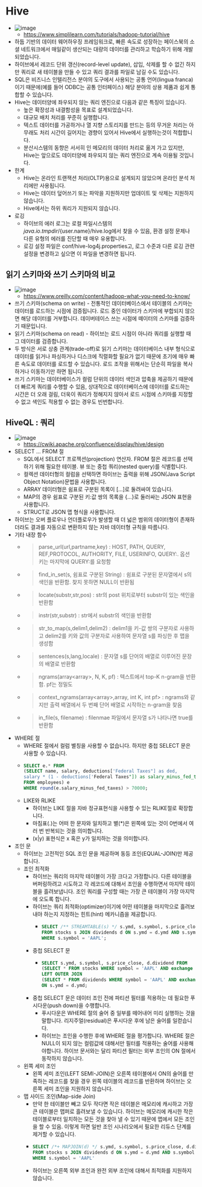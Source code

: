 # Hive 
- ![image](https://user-images.githubusercontent.com/47103479/217271146-56e7f837-5195-40f8-9083-ad5d9edb2449.png)
  - https://www.simplilearn.com/tutorials/hadoop-tutorial/hive
- 하둡 기반의 데이터 웨어하우징 프레임워크로, 빠른 속도로 성장하는 페이스북의 소셜 네트워크에서 매일같이 생산되는 대량의 데이터를 관리하고 학습하기 위해 개발되었습니다.
- 하이브에서 레코드 단위 갱신(record-level update), 삽입, 삭제를 할 수 없긴 하지만 쿼리로 새 테이블을 만들 수 있고 쿼리 결과를 파일로 남길 수도 있습니다.
- SQL은 비즈니스 인텔리전스 분야의 도구에서 사용되는 공통 언어(lingua franca)이기 때문에(예를 들어 ODBC는 공통 인터페이스) 해당 분야의 상용 제품과 쉽게 통합할 수 있습니다.
- Hive는 데이터양에 좌우되지 않는 쿼리 엔진으로 다음과 같은 특징이 있습니다.
  - 높은 확장성과 내결함성을 목표로 설계되었습니다.
  - 대규모 배치 처리를 꾸준히 실행합니다.
  - 텍스트 데이터를 가공하거나 열 지향 스토리지를 만드는 등의 무거운 처리는 아무래도 처리 시간이 길어지는 경향이 있어서 Hive에서 실행하는것이 적합합니다.
  - 분산시스템의 동향은 서서히 인 메모리의 데이터 처리로 옮겨 가고 있지만, Hive는 앞으로도 데이터양에 좌우되지 않는 쿼리 엔진으로 계속 이용될 것입니다.
- 한계
    - Hive는 온라인 트랜잭션 처리(OLTP)용으로 설계되지 않았으며 온라인 분석 처리에만 사용됩니다.
    - Hive는 데이터 덮어쓰기 또는 파악을 지원하지만 업데이트 및 삭제는 지원하지 않습니다.
    - Hive에서는 하위 쿼리가 지원되지 않습니다.
- 로깅
  - 하이브의 에러 로그는 로컬 파일시스템의 ${java.io.tmpdir}/${user.name}/hive.log에서 찾을 수 있음, 환경 설정 문제나 다른 유형의 에러를 진단할 때 매우 유용합니다. 
  - 로깅 설정 파일은 conf/hive-log4j.properties고, 로그 수준과 다른 로깅 관련 설정을 변경하고 싶으면 이 파일을 변경하면 됩니다. 

## 읽기 스키마와 쓰기 스키마의 비교 
- ![image](https://user-images.githubusercontent.com/47103479/216994378-e8b79276-d2b6-4313-9b3b-d44e88a93b24.png)
  - https://www.oreilly.com/content/hadoop-what-you-need-to-know/
- 쓰기 스키마(schema on write) - 전통적인 데이터베이스에서 테이블의 스키마는 데이터를 로드하는 시점에 검증됩니다. 로드 중인 데이터가 스키마에 부합되지 않으면 해당 데이터를 거부합니다. 데이버테이스 쓰는 시점에 떼이터의 스키마를 검증하기 때문입니다.
- 읽기 스키마(schema on read) - 하이브는 로드 시점이 아니라 쿼리를 실행할 때 그 데이터를 검증합니다.
- 두 방식은 서로 상충 관계(trade-off)로 읽기 스키마는 데이터베이스 내부 형식으로 데이터를 읽거나 파싱하거나 디스크에 직렬화할 필요가 없기 때문에 초기에 매우 빠른 속도로 데이터를 로드할 수 있습니다. 로드 조작을 위해서는 단순히 파일을 복사하거나 이동하기만 하면 됩니다.
- 쓰기 스키마는 데이터베이스가 컬럼 단위의 데이터 색인과 압축을 제공하기 때문에 더 빠르게 쿼리를 수행할 수 있음, 상대적으로 데이터베이스에 데이터를 로드하는 시간은 더 오래 걸림, 더욱이 쿼리가 정해지지 않아서 로드 시점에 스키마를 지정할 수 없고 색인도 적용할 수 없는 경우도 빈번합니다. 

## HiveQL : 쿼리
- ![image](https://user-images.githubusercontent.com/47103479/217271415-eb16aeed-5f74-4893-8539-7f0c95b9d23e.png)
  - https://cwiki.apache.org/confluence/display/hive/design
- SELECT ... FROM 절
  - SQL에서 SELECT 프로젝션(projection) 연산자. FROM 절은 레코드를 선택하기 위해 필요한 테이블. 뷰 또는 중첩 쿼리(nested query)를 식별합니다.
  - 컬렉션 데이터형의 컬럼을 선택하면 하이브는 출력을 위해 JSON(Java Script Object Notation)문법을 사용합니다.
  - ARRAY 데이터형은 쉼표로 구분된 목록이 [...]로 둘려싸여 있습니다.
  - MAP의 경우 쉼표로 구분된 키:값 쌍의 목록을 {...}로 둘러싸는 JSON 표현을 사용합니다.
  - STRUCT로 JSON 맵 형식을 사용합니다.
 - 하이브는 오버 플로우나 언더플로우가 발생할 때 더 넓은 범위의 데이터형이 존재하더라도 결과를 자동으로 변환하지 않는 자바 데이터형 규칙을 따름니다. 
- 기타 내장 함수
  - > parse_url(url,partname,key) : HOST, PATH, QUERY, REF,PROTOCOL, AUTHORITY, FILE, USERINFO, QUERY:<key>. 옵션 키는 마지막에 QUERY:<key>를 요청함 
  - > find_in_set(s, 쉼표로 구분된 String) : 쉼표로 구분된 문자열에서 s의 색인을 반환함. 찾지 못하면 NULL이 반환됨
  - > locate(substr,str,pos) : str의 post 위치로부터 substr이 있는 색인을 반환함 
  - > instr(str,substr) : str에서 substr의 색인을 반환함
  - > str_to_map(s,delim1,delim2) : delim1을 키-값 쌍의 구분자로 사용하고 delim2를 키와 값의 구분자로 사용하여 문자열 s를 파싱한 후 맵을 생성함 
  - > sentences(s,lang,locale) : 문자열 s를 단어의 배열로 이루어진 문장의 배열로 반환함 
  - > ngrams(array<array<string>>, N, K, pf) : 텍스트에서 top-K n-gram을 반환함. pf는 정밀도
  - > context_ngrams(array<array<string>>,array<string>, int K, int pf> : ngrams와 같지만 출력 배열에서 두 번째 단어 배열로 시작하는 n-gram을 찾음
  - > in_file(s, filename) : filenmae 파일에서 문자열 s가 나타나면 true를 반환함 
- WHERE 절
  - WHERE 절에서 컬럼 별칭을 사용할 수 없습니다. 하지만 중첩 SELECT 문은 사용할 수 있습니다.
  - ```sql
    SELECT e.* FROM 
    (SELECT name, salary, deductions['Federal Taxes"] as ded,
    salary * (1 - deductions['Federal Taxes"]) as salary_minus_fed_taxes
    FROM employees) e
    WHERE round(e.salary_minus_fed_taxes) > 70000;
    ```
  - LIKE와 RLIKE
    - 하이브는 LIKE 절을 자바 정규표현식을 사용할 수 있는 RLIKE절로 확장합니다. 
    - 마침표(.)는 어떠 한 문자와 일치하고 별(*)은 왼쪽에 있는 것이 0번에서 여러 번 반복되는 것을 의미합니다.
    - (x|y) 표현식은 x 혹은 y가 일치하는 것을 의미합니다.
- 조인 문
  - 하이브는 고전적인 SQL 조인 문을 제공하며 동등 조인(EQUAL-JOIN)만 제공합니다.
  - 조인 최적화
    - 하이브는 쿼리의 마지막 테이블이 가장 크다고 가정합니다. 다른 테이블을 버퍼링하려고 시도하고 각 레코드에 대해서 조인을 수행하면서 마지막 테이블을 흘려보냅니다. 조인 쿼리를 구성할 때는 가장 큰 테이블이 가장 마지막에 오도록 합니다.
    - 하이브는 쿼리 최적화(optimizer)이기에 어떤 테이블을 마지막으로 흘려보내야 하는지 지정하는 힌트(hint) 메카니즘을 제공합니다.
      - ```sql
        SELECT /** STREAMTABLE(s) */ s.ymd, s.symbol, s.price_close, d.dividend
        FROM stocks s JOIN dividends d ON s.ymd = d.ymd AND s.symbol = d.symbol
        WHERE s.symbol = 'AAPL';
        ```
    - 중첩 SELECT 문
      - ```sql
        SELECT s.ymd, s.symbol, s.price_close, d.dividend FROM
        (SELECT * FROM stocks WHERE symbol = 'AAPL' AND exchange = 'NASDAQ') s
        LEFT OUTER JOIN
        (SELECT * FROM dividends WHERE symbol = 'AAPL' AND exchange = 'NASDAQ') d
        ON s.ymd = d.ymd;
        ```
    - 중첩 SELECT 문은 데이터 조인 전에 파티션 필터를 적용하는 데 필요한 푸시다운(push down)을 수행합니다.
      - 푸시다운은 WHERE 절의 술어 중 일부를 떼어내어 미리 실행하는 것을 말합니다. 리지주얼(residual)은 푸시다운 후에 남은 술어를 일컫습니다. 
      - 하이브는 조인을 수행한 후에 WHERE 절을 평가합니다. WHERE 절은 NULL이 되지 않는 컬럼값에 대해서만 필터를 적용하는 술어를 사용해야합니다. 하이브 문서와는 달리 파티션 필터는 외부 조인의 ON 절에서 동작하지 않습니다. 
  - 왼쪽 세미 조인
    - 왼쪽 세미 조인(LEFT SEMI-JOIN)은 오른쪽 테이블에서 ON의 술어를 만족하는 레코드를 찾을 경우 왼쪽 테이블의 레코드를 반환하며 하이브는 오른쪽 세미 조인을 지원하지 않습니다.
  - 맵 사이드 조인(Map-side Join)
    - 만약 한 테이블만 빼고 모두 작다면 작은 테이블은 메모리에 캐시하고 가장 큰 테이블은 맵퍼로 흘려보낼 수 있습니다. 하이브는 메모리에 캐시한 작은 테이블로부터 일치하는 모든 것을 찾아 낼 수 있기 때문에 맵에서 모든 조인을 할 수 있음. 이렇게 하면 일반 조인 시나리오에서 필요한 리듀스 단계를 제거할 수 있습니다.
    - ```sql
      SELECT /*+ MAPJOIN(d) */ s.ymd, s.symbol, s.price_close, d.dividend 
      FROM stocks s JOIN dividends d ON s.ymd = d.ymd AND s.symbol = d.symbol
      WHERE s.symbol = 'AAPL'
      ```
    - 하이브는 오른쪽 외부 조인과 완전 외부 조인에 대해서 최적화를 지원하지 않습니다.    
